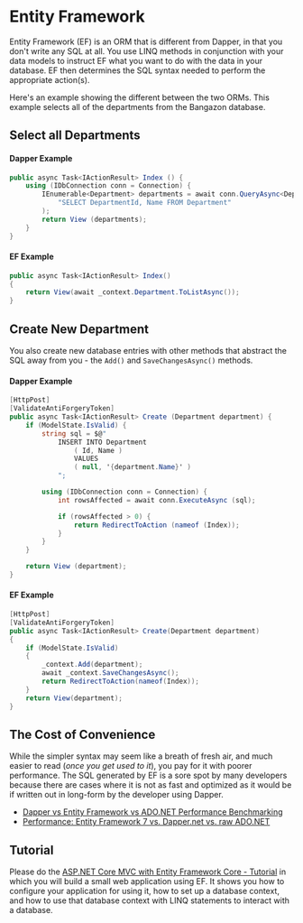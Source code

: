 # Entity Framework

Entity Framework (EF) is an ORM that is different from Dapper, in that you don't write any SQL at all. You use LINQ methods in conjunction with your data models to instruct EF what you want to do with the data in your database. EF then determines the SQL syntax needed to perform the appropriate action(s).

Here's an example showing the different between the two ORMs. This example selects all of the departments from the Bangazon database.

## Select all Departments

#### Dapper Example

```cs
public async Task<IActionResult> Index () {
    using (IDbConnection conn = Connection) {
        IEnumerable<Department> departments = await conn.QueryAsync<Department> (
            "SELECT DepartmentId, Name FROM Department"
        );
        return View (departments);
    }
}
```

#### EF Example

```cs
public async Task<IActionResult> Index()
{
    return View(await _context.Department.ToListAsync());
}
```

## Create New Department

You also create new database entries with other methods that abstract the SQL away from you - the `Add()` and `SaveChangesAsync()` methods.

#### Dapper Example

```cs
[HttpPost]
[ValidateAntiForgeryToken]
public async Task<IActionResult> Create (Department department) {
    if (ModelState.IsValid) {
        string sql = $@"
            INSERT INTO Department
                ( Id, Name )
                VALUES
                ( null, '{department.Name}' )
            ";

        using (IDbConnection conn = Connection) {
            int rowsAffected = await conn.ExecuteAsync (sql);

            if (rowsAffected > 0) {
                return RedirectToAction (nameof (Index));
            }
        }
    }

    return View (department);
}
```

#### EF Example

```cs
[HttpPost]
[ValidateAntiForgeryToken]
public async Task<IActionResult> Create(Department department)
{
    if (ModelState.IsValid)
    {
        _context.Add(department);
        await _context.SaveChangesAsync();
        return RedirectToAction(nameof(Index));
    }
    return View(department);
}
```

## The Cost of Convenience

While the simpler syntax may seem like a breath of fresh air, and much easier to read (_once you get used to it_), you pay for it with poorer performance. The SQL generated by EF is a sore spot by many developers because there are cases where it is not as fast and optimized as it would be if written out in long-form by the developer using Dapper.

* [Dapper vs Entity Framework vs ADO.NET Performance Benchmarking](https://www.exceptionnotfound.net/dapper-vs-entity-framework-vs-ado-net-performance-benchmarking/)
* [Performance: Entity Framework 7 vs. Dapper.net vs. raw ADO.NET](https://ppanyukov.github.io/2015/05/20/entity-framework-7-performance.html)

## Tutorial

Please do the [ASP.NET Core MVC with Entity Framework Core - Tutorial](https://docs.microsoft.com/en-us/aspnet/core/data/ef-mvc/intro?view=aspnetcore-2.1) in which you will build a small web application using EF. It shows you how to configure your application for using it, how to set up a database context, and how to use that database context with LINQ statements to interact with a database.
